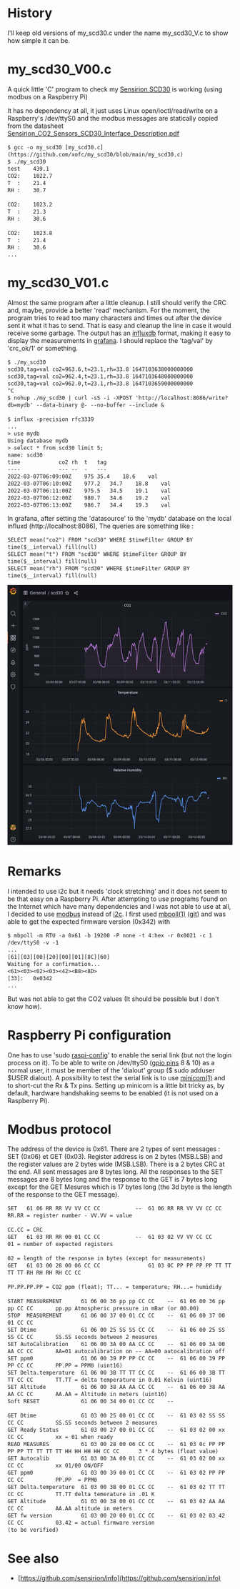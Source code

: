 # History
I'll keep old versions of my_scd30.c under the name my_scd30_V<xx>.c to show how simple it can be.

# my_scd30_V00.c
A quick little 'C' program to check my [Sensirion SCD30](https://sensirion.com/products/catalog/SCD30/) is working (using modbus on a Raspberry Pi)

It has no dependency at all, it just uses Linux open/ioctl/read/write on a Raspberry's /dev/ttyS0 and the modbus messages are statically copied from the datasheet
[Sensirion_CO2_Sensors_SCD30_Interface_Description.pdf](https://sensirion.com/media/documents/D7CEEF4A/6165372F/Sensirion_CO2_Sensors_SCD30_Interface_Description.pdf)

```
$ gcc -o my_scd30 [my_scd30.c](https://github.com/xofc/my_scd30/blob/main/my_scd30.c)
$ ./my_scd30
test	439.1
CO2:	1022.7
T  :	21.4
RH :	30.7

CO2:	1023.2
T  :	21.3
RH :	30.6

CO2:	1023.8
T  :	21.4
RH :	30.6
...

```

# my_scd30_V01.c
Almost the same program after a little cleanup.  I still should verify the CRC and, maybe, provide a better 'read' mechanism.
For the moment, the program tries to read too many characters and times out after the device sent it what it has to send.
That is easy and cleanup the line in case it would receive some garbage.  The output has an
[influxdb](https://en.wikipedia.org/wiki/InfluxDB) format, making it easy to display the measurements in
[grafana](https://en.wikipedia.org/wiki/Grafana).  I should replace the 'tag/val' by 'crc_ok/1' or something.

```
$ ./my_scd30 
scd30,tag=val co2=963.6,t=23.1,rh=33.8 1647103638000000000
scd30,tag=val co2=962.4,t=23.1,rh=33.8 1647103648000000000
scd30,tag=val co2=962.0,t=23.1,rh=33.8 1647103659000000000
^C
$ nohup ./my_scd30 | curl -sS -i -XPOST 'http://localhost:8086/write?db=mydb' --data-binary @- --no-buffer --include &

$ influx -precision rfc3339
...
> use mydb
Using database mydb
> select * from scd30 limit 5;
name: scd30
time			co2	rh	t	tag
----			---	--	-	---
2022-03-07T06:09:00Z	975	35.4	18.6	val
2022-03-07T06:10:00Z	977.2	34.7	18.8	val
2022-03-07T06:11:00Z	975.5	34.5	19.1	val
2022-03-07T06:12:00Z	980.7	34.6	19.2	val
2022-03-07T06:13:00Z	986.7	34.4	19.3	val
```

In grafana, after setting the 'datasource' to the 'mydb' database on the local influxd (http://localhost:8086),
The queries are something like :
```
SELECT mean("co2") FROM "scd30" WHERE $timeFilter GROUP BY time($__interval) fill(null)
SELECT mean("t") FROM "scd30" WHERE $timeFilter GROUP BY time($__interval) fill(null)
SELECT mean("rh") FROM "scd30" WHERE $timeFilter GROUP BY time($__interval) fill(null)
```

![grafana graphs http://localhost:3000](my_scd30.20220312.jpg)

# Remarks
I intended to use i2c but it needs 'clock stretching' and it does not seem to be that easy on a Raspberry Pi.  After attempting to use programs found on the Internet which have many dependencies and I was not able to use at all, I decided to use [modbus](https://en.wikipedia.org/wiki/Modbus) instead of [i2c](https://en.wikipedia.org/wiki/I%C2%B2C).  I first used [mbpoll(1)](https://manpages.ubuntu.com/manpages/impish/man1/mbpoll.1.html) ([git](https://github.com/epsilonrt/mbpoll.git)) and was able to get the expected firmware version (0x342) with
```
$ mbpoll -m RTU -a 0x61 -b 19200 -P none -t 4:hex -r 0x0021 -c 1 /dev/ttyS0 -v -1
...
[61][03][00][20][00][01][8C][60]
Waiting for a confirmation...
<61><03><02><03><42><B8><8D>
[33]: 	0x0342
...
```
But was not able to get the CO2 values (It should be possible but I don't know how).

# Raspberry Pi configuration
One has to use 'sudo [raspi-config](https://www.raspberrypi.com/documentation/computers/configuration.html)' to enable the serial link (but not the login process on it).  To be able to write on /dev/ttyS0 ([gpio pins](https://www.tutorialspoint.com/raspberry_pi/raspberry_pi_gpio_connector.htm) 8 & 10) as a normal user, it must be member of the 'dialout' group ($ sudo adduser $USER dialout).  A possibility to test the serial link is to use [minicom(1)](https://manpages.ubuntu.com/manpages/impish/man1/minicom.1.html) and to short-cut the Rx & Tx pins.  Setting up minicom is a little bit tricky as, by default, hardware handshaking seems to be enabled (it is not used on a Raspberry Pi).

# Modbus protocol
The address of the device is 0x61.  There are 2 types of sent messages : SET (0x06) et GET (0x03). Register address is on 2 bytes (MSB.LSB) and the register values are 2 bytes wide (MSB.LSB).  There is a 2 bytes CRC at the end.  All sent messages are 8 bytes long.  All the responses to the SET messages are 8 bytes long and the response to the GET is 7 bytes long except for the GET Mesures which is 17 bytes long (the 3d byte is the length of the response to the GET message).
```
SET   61 06 RR RR VV VV CC CC           --  61 06 RR RR VV VV CC CC                 RR.RR = register number - VV.VV = value
                                                                                    CC.CC = CRC
GET   61 03 RR RR 00 01 CC CC           --  61 03 02 VV VV CC CC                    01 = number of expected registers
                                                                                    02 = length of the response in bytes (except for measurements)
GET   61 03 00 28 00 06 CC CC               61 03 0C PP PP PP PP TT TT TT TT RH RH RH RH CC CC
                                                                                    PP.PP.PP.PP = CO2 ppm (float); TT... = temperature; RH...= humididy

START MEASUREMENT      61 06 00 36 pp pp CC CC    --  61 06 00 36 pp pp CC CC       pp.pp Atmospheric pressure in mBar (or 00.00)
STOP  MEASUREMENT      61 06 00 37 00 01 CC CC    --  61 06 00 37 00 01 CC CC
SET Dtime              61 06 00 25 SS SS CC CC    --  61 06 00 25 SS SS CC CC       SS.SS seconds between 2 measures
SET AutoCalibration    61 06 00 3A 00 AA CC CC    --  61 06 00 3A 00 AA CC CC       AA=01 autocalibration on -- AA=00 autocalibration off
SET ppm0               61 06 00 39 PP PP CC CC    --  61 06 00 39 PP PP CC CC       PP.PP = PPM0 (uint16)
SET Delta.temperature  61 06 00 3B TT TT CC CC    --  61 06 00 3B TT TT CC CC       TT.TT = delta temperature in 0.01 Kelvin (uint16)
SET Altitude           61 06 00 38 AA AA CC CC    --  61 06 00 38 AA AA CC CC       AA.AA = Altitude in meters (uint16)
Soft RESET             61 06 00 34 00 01 CC CC    --  

GET Dtime              61 03 00 25 00 01 CC CC    --  61 03 02 SS SS CC CC          SS.SS seconds between 2 measures
GET Ready Status       61 03 00 27 00 01 CC CC    --  61 03 02 00 xx CC CC          xx = 01 when ready
READ MEASURES          61 03 00 28 00 06 CC CC    --  61 03 0c PP PP PP PP TT TT TT TT HH HH HH HH CC CC      3 * 4 bytes (float value)
GET Autocalib          61 03 00 3A 00 01 CC CC    --  61 03 02 00 xx CC CC          xx 01/00 ON/OFF
GET ppm0               61 03 00 39 00 01 CC CC    --  61 03 02 PP PP CC CC          PP.PP  = PPM0
GET Delta.temperature  61 03 00 3B 00 01 CC CC    --  61 03 02 TT TT CC CC          TT.TT delta temerature in .01 K
GET Altitude           61 03 00 38 00 01 CC CC    --  61 03 02 AA AA CC CC          AA.AA altitude in meters
GET fw version         61 03 00 20 00 01 CC CC    --  61 03 02 03 42 CC CC          03.42 = actual firmware version
(to be verified)
```

# See also
* [https://github.com/sensirion/info](https://github.com/sensirion/info)
